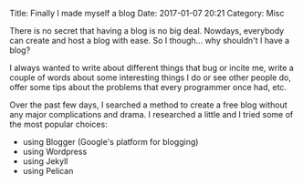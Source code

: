 Title: Finally I made myself a blog
Date: 2017-01-07 20:21
Category: Misc

There is no secret that having a blog is no big deal. Nowdays, everybody can create and host
a blog with ease. So I though... why shouldn't I have a blog?

I always wanted to write about different things that bug or incite me, write a couple
of words about some interesting things I do or see other people do, offer some tips
about the problems that every programmer once had, etc.

Over the past few days, I searched a method to create a free blog without any major
complications and drama. I researched a little and I tried some of the most popular
choices:

- using Blogger (Google's platform for blogging)
- using Wordpress
- using Jekyll
- using Pelican
